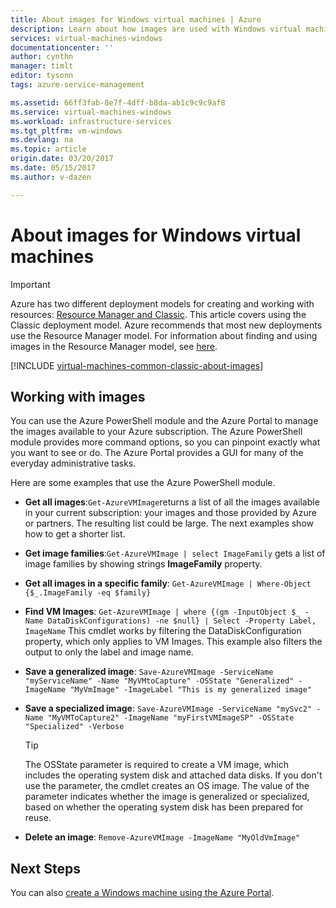 ```yaml
---
title: About images for Windows virtual machines | Azure
description: Learn about how images are used with Windows virtual machines in Azure.
services: virtual-machines-windows
documentationcenter: ''
author: cynthn
manager: timlt
editor: tysonn
tags: azure-service-management

ms.assetid: 66ff3fab-8e7f-4dff-b8da-ab1c9c9c9af8
ms.service: virtual-machines-windows
ms.workload: infrastructure-services
ms.tgt_pltfrm: vm-windows
ms.devlang: na
ms.topic: article
origin.date: 03/20/2017
ms.date: 05/15/2017
ms.author: v-dazen

---
```

# About images for Windows virtual machines
> [!IMPORTANT]
> Azure has two different deployment models for creating and working with resources: [Resource Manager and Classic](../../../resource-manager-deployment-model.md). This article covers using the Classic deployment model. Azure recommends that most new deployments use the Resource Manager model. For information about finding and using images in the Resource Manager model, see [here](../../virtual-machines-windows-cli-ps-findimage.md?toc=%2fvirtual-machines%2fwindows%2ftoc.json).

[!INCLUDE [virtual-machines-common-classic-about-images](../../../../includes/virtual-machines-common-classic-about-images.md)]

## Working with images

You can use the Azure PowerShell module and the Azure Portal to manage the images available to your Azure subscription. The Azure PowerShell module provides more command options, so you can pinpoint exactly what you want to see or do. The Azure Portal provides a GUI for many of the everyday administrative tasks.

Here are some examples that use the Azure PowerShell module.

* **Get all images**:`Get-AzureVMImage`returns a list of all the images available in your current subscription: your images and those provided by Azure or partners. The resulting list could be large. The next examples show how to get a shorter list.
* **Get image families**:`Get-AzureVMImage | select ImageFamily` gets a list of image families by showing strings **ImageFamily** property.
* **Get all images in a specific family**: `Get-AzureVMImage | Where-Object {$_.ImageFamily -eq $family}`
* **Find VM Images**: `Get-AzureVMImage | where {(gm -InputObject $_ -Name DataDiskConfigurations) -ne $null} | Select -Property Label, ImageName` This cmdlet works by filtering the DataDiskConfiguration property, which only applies to VM Images. This example also filters the output to only the label and image name.
* **Save a generalized image**: `Save-AzureVMImage -ServiceName "myServiceName" -Name "MyVMtoCapture" -OSState "Generalized" -ImageName "MyVmImage" -ImageLabel "This is my generalized image"`
* **Save a specialized image**: `Save-AzureVMImage -ServiceName "mySvc2" -Name "MyVMToCapture2" -ImageName "myFirstVMImageSP" -OSState "Specialized" -Verbose`

    > [!TIP]
    > The OSState parameter is required to create a VM image, which includes the operating system disk and attached data disks. If you don't use the parameter, the cmdlet creates an OS image. The value of the parameter indicates whether the image is generalized or specialized, based on whether the operating system disk has been prepared for reuse.

* **Delete an image**: `Remove-AzureVMImage -ImageName "MyOldVmImage"`

## Next Steps
You can also [create a Windows machine using the Azure Portal](tutorial.md).
